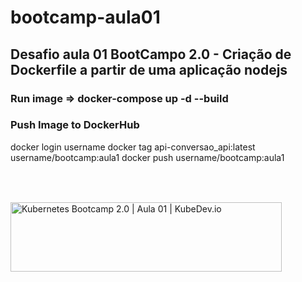 # bootcamp-aula01

## Desafio aula 01 BootCampo 2.0 - Criação de Dockerfile a partir de uma aplicação nodejs

### Run image => docker-compose up -d --build

### Push Image to DockerHub
docker login username
docker tag api-conversao_api:latest username/bootcamp:aula1
docker push username/bootcamp:aula1

<a role="link" tabindex="0" rel="noopener" target="_blank" href="https://kubedev.io/bootcamp-gl/?gclid=Cj0KCQjw5uWGBhCTARIsAL70sLKXmSvEzdbRTlXWIor4R1bZmYD8JkVYIAvpgeo9EJmxCfCh72Fyay0aAiFTEALw_wcB" aria-label="Visitar KubeDev.io" class="eHAdSb" data-ved="0CAoQjRxqFwoTCMie0dHcuvECFQAAAAAdAAAAABAD" rlhc="1"><img src="https://kubedev.io/wp-content/uploads/2020/08/Artboard-1@2x.png" alt="Kubernetes Bootcamp 2.0 | Aula 01 | KubeDev.io" jsname="HiaYvf" jsaction="load:XAeZkd;" class="n3VNCb" data-noaft="1" style="width: 434px; height: 110.413px; margin: 49.4935px 0px;"><span class="VSIspc" jsname="eQ3Oyb" style="margin: 49.4935px 0px;"></a>
